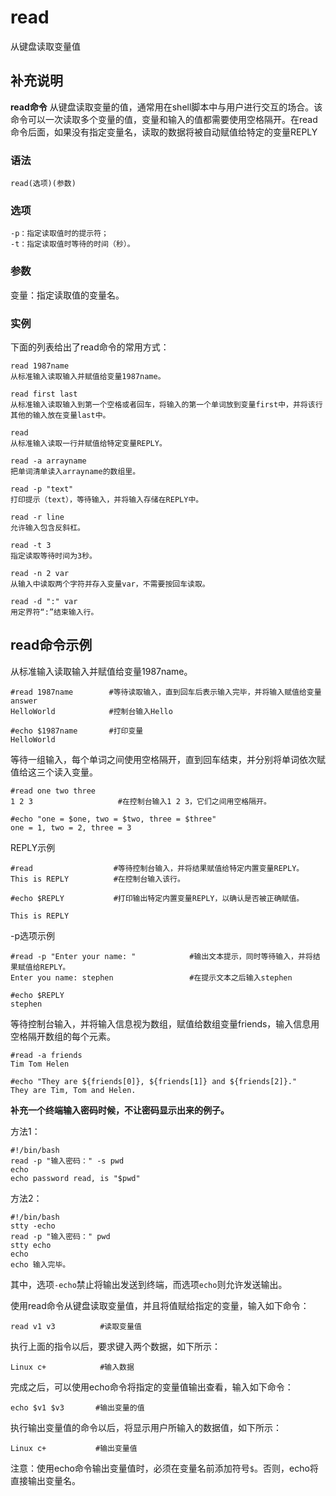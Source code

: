 read
===

从键盘读取变量值

## 补充说明

**read命令** 从键盘读取变量的值，通常用在shell脚本中与用户进行交互的场合。该命令可以一次读取多个变量的值，变量和输入的值都需要使用空格隔开。在read命令后面，如果没有指定变量名，读取的数据将被自动赋值给特定的变量REPLY

###  语法

```shell
read(选项)(参数)
```

###  选项

```shell
-p：指定读取值时的提示符；
-t：指定读取值时等待的时间（秒）。
```

###  参数

变量：指定读取值的变量名。

###  实例

下面的列表给出了read命令的常用方式：

```shell
read 1987name
从标准输入读取输入并赋值给变量1987name。
```

```shell
read first last
从标准输入读取输入到第一个空格或者回车，将输入的第一个单词放到变量first中，并将该行其他的输入放在变量last中。
```

```shell
read
从标准输入读取一行并赋值给特定变量REPLY。
```

```shell
read -a arrayname
把单词清单读入arrayname的数组里。
```

```shell
read -p "text"
打印提示（text），等待输入，并将输入存储在REPLY中。
```

```shell
read -r line
允许输入包含反斜杠。
```

```shell
read -t 3
指定读取等待时间为3秒。
```

```shell
read -n 2 var
从输入中读取两个字符并存入变量var，不需要按回车读取。
```

```shell
read -d ":" var
用定界符“:”结束输入行。
```

## read命令示例  

从标准输入读取输入并赋值给变量1987name。

```shell
#read 1987name        #等待读取输入，直到回车后表示输入完毕，并将输入赋值给变量answer
HelloWorld            #控制台输入Hello

#echo $1987name       #打印变量
HelloWorld
```

等待一组输入，每个单词之间使用空格隔开，直到回车结束，并分别将单词依次赋值给这三个读入变量。

```shell
#read one two three
1 2 3                   #在控制台输入1 2 3，它们之间用空格隔开。

#echo "one = $one, two = $two, three = $three"
one = 1, two = 2, three = 3
```

REPLY示例

```shell
#read                  #等待控制台输入，并将结果赋值给特定内置变量REPLY。
This is REPLY          #在控制台输入该行。 

#echo $REPLY           #打印输出特定内置变量REPLY，以确认是否被正确赋值。

This is REPLY
```

-p选项示例

```shell
#read -p "Enter your name: "            #输出文本提示，同时等待输入，并将结果赋值给REPLY。
Enter you name: stephen                 #在提示文本之后输入stephen

#echo $REPLY
stephen
```

等待控制台输入，并将输入信息视为数组，赋值给数组变量friends，输入信息用空格隔开数组的每个元素。

```shell
#read -a friends
Tim Tom Helen

#echo "They are ${friends[0]}, ${friends[1]} and ${friends[2]}."
They are Tim, Tom and Helen.
```

 **补充一个终端输入密码时候，不让密码显示出来的例子。** 

方法1：

```shell
#!/bin/bash
read -p "输入密码：" -s pwd
echo
echo password read, is "$pwd"
```

方法2：

```shell
#!/bin/bash
stty -echo
read -p "输入密码：" pwd
stty echo
echo
echo 输入完毕。
```

其中，选项`-echo`禁止将输出发送到终端，而选项`echo`则允许发送输出。

使用read命令从键盘读取变量值，并且将值赋给指定的变量，输入如下命令：

```shell
read v1 v3          #读取变量值
```

执行上面的指令以后，要求键入两个数据，如下所示：

```shell
Linux c+            #输入数据
```

完成之后，可以使用echo命令将指定的变量值输出查看，输入如下命令：

```shell
echo $v1 $v3       #输出变量的值
```

执行输出变量值的命令以后，将显示用户所输入的数据值，如下所示：

```shell
Linux c+           #输出变量值
```

注意：使用echo命令输出变量值时，必须在变量名前添加符号`$`。否则，echo将直接输出变量名。


